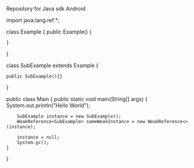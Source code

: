 Repository for Java sdk Android

import java.lang.ref.*;

class Example {
    public Example() {
        
    }
}

class SubExample extends Example {
    
    public SubExample(){}
    
}

public class Main
{
	public static void main(String[] args) {
		System.out.println("Hello World");
		
		SubExample instance = new SubExample();
		WeakReference<SubExample> someWeakInstance = new WeakReference<>(instance);
		
		instance = null;
		System.gc();
	}
}
